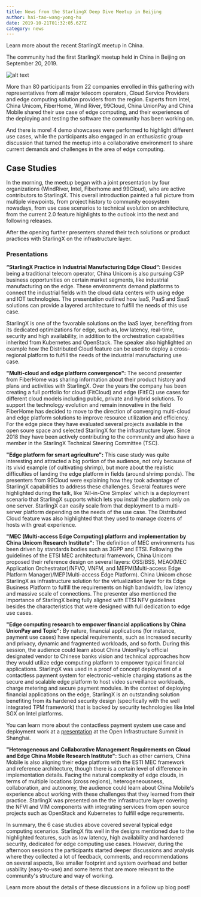 ```yaml
---
title: News from the StarlingX Deep Dive Meetup in Beijing
author: hai-tao-wang-yong-hu
date: 2019-10-21T01:32:05.627Z
category: news
---
```


Learn more about the recent StarlingX meetup in China. <!-- more -->

The community had the first StarlingX meetup held in China in Beijing on September 20, 2019.

![alt text](/images/stx-beijing-meetup-september.png)

More than 80 participants from 22 companies enrolled in this gathering with representatives from all major telecom operators, Cloud Service Providers and edge computing solution providers from the region. Experts from Intel, China Unicom, FiberHome, Wind River, 99Cloud, China UnionPay and China Mobile shared their use case of edge computing, and their experiences of the deploying and testing the software the community has been working on.

And there is more! 4 demo showcases were performed to highlight different use cases, while the participants also engaged in an enthusiastic group discussion that turned the meetup into a collaborative environment to share current demands and challenges in the area of edge computing.

## Case Studies

In the morning, the meetup began with a joint presentation by four organizations (WindRiver, Intel, Fiberhome and 99Cloud), who are active contributors to StarlingX. This overall introduction painted a full picture from multiple viewpoints, from project history to community ecosystem nowadays, from use case scenarios to technical evolution on architecture, from the current 2.0 feature highlights to the outlook into the next and following releases.

After the opening further presenters shared their tech solutions or product practices with StarlingX on the infrastructure layer.

### Presentations

**“StarlingX Practice in Industrial Manufacturing Edge Cloud”:**
Besides being a traditional telecom operator, China Unicom is also pursuing CSP business opportunities on certain market segments, like industrial manufacturing on the edge. These environments demand platforms to connect the industrial fields with the cloud data centers with using edge and IOT technologies. The presentation outlined how IaaS, PaaS and SaaS solutions can provide a layered architecture to fulfill the needs of this use case.

StarlingX is one of the favorable solutions on the IaaS layer, benefiting from its dedicated optimizations for edge, such as, low latency, real-time, security and high availability, in addition to the orchestration capabilities inherited from Kubernetes and OpenStack. The speaker also highlighted an example how the Distributed Cloud feature can be used to deploy a cross-regional platform to fulfill the needs of the industrial manufacturing use case.

**"Multi-cloud and edge platform convergence":**
The second presenter from FiberHome was sharing information about their product history and plans and activities with StarlingX. Over the years the company has been creating a full portfolio for cloud (FitCloud) and edge (FitEC) use cases for different cloud models including public, private and hybrid solutions. To support the technology evolution and remain innovative in the field FiberHome has decided to move to the direction of converging multi-cloud and edge platform solutions to improve resource utilization and efficiency. For the edge piece they have evaluated several projects available in the open soure space and selected StarlingX for the infrastructure layer. Since 2018 they have been actively contributing to the community and also have a member in the StarlingX Technical Steering Committee (TSC).

**"Edge platform for smart agriculture":**
This case study was quite interesting and attracted a big portion of the audience, not only because of its vivid example (of cultivating shrimp), but more about the realistic difficulties of landing the edge platform in fields (around shrimp ponds). The presenters from 99Cloud were explaining how they took advantage of StarlingX capabilities to address these challenges. Several features were highlighted during the talk, like 'All-in-One Simplex' which is a deployment scenario that StarlingX supports which lets you install the platform only on one server. StarlingX can easily scale from that deployment to a multi-server platform depending on the needs of the use case. The Distributed Cloud feature was also highlighted that they used to manage dozens of hosts with great experience.

**"MEC (Multi-access Edge Computing) platform and implementation by China Unicom Research Institute":**
The definition of MEC environments has been driven by standards bodies such as 3GPP and ETSI. Following the guidelines of the ETSI MEC architectural framework, China Unicom proposed their reference design on several layers: OSS/BSS, MEAO(MEC Application Orchestrator)/NFVO, VNFM, and MEPM(Multi-access Edge Platform Manager)/MEP(Multi-access Edge Platform). China Unicom chose StarlingX as infrastructure solution for the virtualization layer for its Edge Business Platform to fulfill the requirements on high bandwidth, low latency and massive scale of connections. The presenter also mentioned the importance of StarlingX being fully aligned with ETSI NFV guidelines besides the characteristics that were designed with full dedication to edge use cases. 

**"Edge computing research to empower financial applications by China UnionPay and Topic":**
By nature, financial applications (for instance, payment use cases) have special requirements, such as increased security and privacy, dynamic and fragmented workloads, and so forth. During this session, the audience could learn about China UnionPay's official designated vendor to Chinese banks vision and technical approaches how they would utilize edge computing platform to empower typical financial applications. StarlingX was used in a proof of concept deployment of a contactless payment system for electronic-vehicle charging stations as the secure and scalable edge platform to host video surveillance workloads, charge metering and secure payment modules. In the context of deploying financial applications on the edge, StarlingX is an outstanding solution benefiting from its hardened security design (specifically with the well integrated TPM framework) that is backed by security technologies like Intel SGX on Intel platforms.

You can learn more about the contactless payment system use case and deployment work at a [presentation](https://www.openstack.org/summit/shanghai-2019/summit-schedule/events/23945/secured-edge-infrastructure-for-contactless-payment-system) at the Open Infrastructure Summit in Shanghai.

**"Heterogeneous and Collaborative Management Requirements on Cloud and Edge China Mobile Research Institute":**
Such as other carriers, China Mobile is also aligning their edge platform with the ESTI MEC framework and reference architecture, though there is a certain level of difference in implementation details. Facing the natural complexity of edge clouds, in terms of multiple locations (cross regions), heterogeneousness, collaboration, and autonomy, the audience could learn about China Mobile's experience about working with these challenges that they learned from their practice. StarlingX was presented on the the infrastructure layer covering the NFVI and VIM components with integrating services from open source projects such as OpenStack and Kubernetes to fulfill edge requrements.

In summary, the 6 case studies above covered several typical edge computing scenarios. StarlingX fits well in the designs mentioned due to the highlighted features, such as low latency, high availability and hardened security, dedicated for edge computing use cases. However, during the afternoon sessions the participants started deeper discussions and analysis where they collected a lot of feedback, comments, and recommendations on several aspects, like smaller footprint and system overhead and better usability (easy-to-use) and some items that are more relevant to the community's structure and way of working.

Learn more about the details of these discussions in a follow up blog post!
